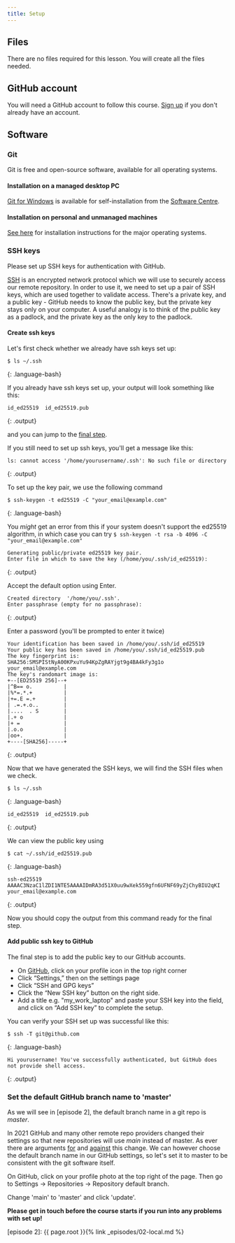 ```yaml
---
title: Setup
---
```


## Files

There are no files required for this lesson. You will create all the files needed.

## GitHub account

You will need a GitHub account to follow this course.
[Sign up][GitHub] if you don't already have an account.

## Software

### Git

Git is free and open-source software, available for all operating systems.

#### Installation on a managed desktop PC

[Git for Windows](https://git-for-windows.github.io/) is available for self-installation from the
[Software Centre](https://manchester.saasiteu.com/Modules/SelfService/#knowledgeBase/view/19D08D7414AE4D85998B2F79EC4C4B99).

#### Installation on personal and unmanaged machines

[See here](https://git-scm.com/book/en/v2/Getting-Started-Installing-Git) for installation instructions
for the major operating systems.

### SSH keys

Please set up SSH keys for authentication with GitHub.

[SSH] is an encrypted network protocol which we will use to securely access
our remote repository.
In order to use it, we need to set up a pair of SSH keys,
which are used together to validate access.
There's a private key, and a public key - GitHub needs to know the public key, but the private
key stays only on your computer.
A useful analogy is to think of the public key as a padlock,
and the private key as the only key to the padlock.

#### Create ssh keys

Let's first check whether we already have ssh keys set up:

```
$ ls ~/.ssh
```
{: .language-bash}

If you already have ssh keys set up, your output will look something like this:

```
id_ed25519  id_ed25519.pub
```
{: .output}

and you can jump to the [final step](#add-public-ssh-key-to-github).

If you still need to set up ssh keys, you'll get a message like this:

```
ls: cannot access '/home/yourusername/.ssh': No such file or directory
```
{: .output}

To set up the key pair, we use the following command

```
$ ssh-keygen -t ed25519 -C "your_email@example.com"
```
{: .language-bash}

You *might* get an error from this if your system doesn't support
the ed25519 algorithm, in which case you can try `$ ssh-keygen -t rsa -b 4096 -C "your_email@example.com"`

```
Generating public/private ed25519 key pair.
Enter file in which to save the key (/home/you/.ssh/id_ed25519):
```
{: .output}

Accept the default option using Enter.

```
Created directory  '/home/you/.ssh'.
Enter passphrase (empty for no passphrase):
```
{: .output}

Enter a password (you'll be prompted to enter it twice)

```
Your identification has been saved in /home/you/.ssh/id_ed25519
Your public key has been saved in /home/you/.ssh/id_ed25519.pub
The key fingerprint is:
SHA256:SMSPIStNyA00KPxuYu94KpZgRAYjgt9g4BA4kFy3g1o your_email@example.com
The key's randomart image is:
+--[ED25519 256]--+
|^B== o.          |
|%*=.*.+          |
|+=.E =.+         |
| .=.+.o..        |
|....  . S        |
|.+ o             |
|+ =              |
|.o.o             |
|oo+.             |
+----[SHA256]-----+
```
{: .output}

Now that we have generated the SSH keys, we will find the SSH files when we check.

```
$ ls ~/.ssh
```
{: .language-bash}

```
id_ed25519  id_ed25519.pub
```
{: .output}

We can view the public key using

```
$ cat ~/.ssh/id_ed25519.pub
```
{: .language-bash}

```
ssh-ed25519 AAAAC3NzaC1lZDI1NTE5AAAAIDmRA3d51X0uu9wXek559gfn6UFNF69yZjChyBIU2qKI your_email@example.com
```
{: .output}

Now you should copy the output from this command ready for the final step.


#### Add public ssh key to GitHub

The final step is to add the public key to our GitHub accounts.

- On [GitHub], click on your profile icon in the top right corner
- Click “Settings,” then on the settings page
- Click “SSH and GPG keys”
- Click the “New SSH key” button on the right side.
- Add a title e.g. "my_work_laptop" and paste your SSH key into
  the field, and click on “Add SSH key” to complete the setup.

You can verify your SSH set up was successful like this:

```
$ ssh -T git@github.com
```
{: .language-bash}

```
Hi yourusername! You've successfully authenticated, but GitHub does not provide shell access.
```
{: .output}

### Set the default GitHub branch name to 'master'

As we will see in [episode 2], the default branch name in a git repo is *master*.

In 2021 GitHub and many other remote repo providers changed their settings
so that new repositories will use *main* instead of master.
As ever there are arguments [for] and [against] this change.
We can however choose the default branch name in our GitHub settings,
so let's set it to master to be consistent with the git software itself.

On GitHub, click on your profile photo at the top right of the page.
Then go to Settings -> Repositories -> Repository default branch.

Change 'main' to 'master' and click 'update'.

**Please get in touch before the course starts if you run into any problems with set up!**

[GitHub]: https://github.com/
[for]: https://www.zdnet.com/article/github-to-replace-master-with-alternative-term-to-avoid-slavery-references/
[against]: https://dev.to/dandv/8-problems-with-replacing-master-in-git-2hck
[SSH]: https://en.wikipedia.org/wiki/Secure_Shell_Protocol
[episode 2]: {{ page.root }}{% link _episodes/02-local.md %}
